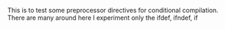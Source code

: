This is to test some preprocessor directives for conditional compilation.
There are many around here I experiment only the ifdef, ifndef, if <condition>
